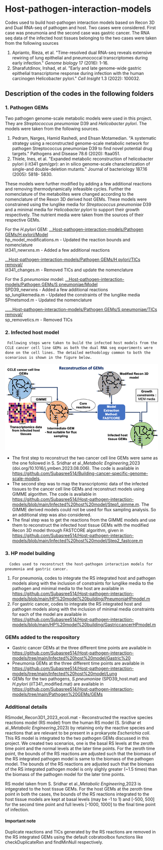 # Host-pathogen-interaction-models
Codes used to build host-pathogen interaction models based on Recon 3D and Dual RNA-seq of pathogen and host. Two cases were considered. First case was pneumonia and the second case was gastric cancer. The RNA seq data of the infected host tissues belonging to the two cases were taken from the following sources 
1. Aprianto, Rieza, et al. "Time-resolved dual RNA-seq reveals extensive rewiring of lung epithelial and pneumococcal transcriptomes during early infection." _Genome biology_ 17 (2016): 1-16.
2. Sharafutdinov, Irshad, et al. "Early and late genome-wide gastric epithelial transcriptome response during infection with the human carcinogen Helicobacter pylori." _Cell Insight_ 1.3 (2022): 100032.

## Description of the codes in the following folders
### 1. Pathogen GEMs
   Two pathogen genome-scale metabolic models were used in this project. They are _Streptococcus pneumoniae_ D39 and _Helicobacter pylori_. The models were taken from the following sources.
   1. Pedram, Narges, Hamid Rashedi, and Ehsan Motamedian. "A systematic strategy using a reconstructed genome-scale             metabolic network for pathogen Streptococcus pneumoniae D39 to find novel potential drug targets." Pathogens and           Disease 78.6 (2020): ftaa051.
   2. Thiele, Ines, et al. "Expanded metabolic reconstruction of helicobacter pylori (i it341 gsm/gpr): an in silico             genome-scale characterization of single-and double-deletion mutants." Journal of bacteriology 187.16 (2005): 5818-         5830.

   These models were further modified by adding a few additional reactions and removing thermodynamically infeasible cycles. Further the nomenclature of the metabolites were changed according to the nomenclature of the Rexon 3D derived host GEMs. These models were constrained using the lunglike media for _Streptococcus pneumoniae_ D39 and a minimal media for _Helicobacter pylori_ to support their growth respectively. The nutrient media were taken from the sources of their respective GEMs.
   
For the _H.pylori_ GEM: [...Host-pathogen-interaction-models/Pathogen GEMs/H pylori/Model](https://github.com/Subasree514/Host-pathogen-interaction-models/tree/main/Pathogen%20GEMs/H%20pylori/Model) <br>
hp_model_modifications.m - Updated the reaction bounds and nomenclature <br>
iit341_newrxns.m - Added a few additional reactions

[...Host-pathogen-interaction-models/Pathogen GEMs/H pylori/TICs removal/](https://github.com/Subasree514/Host-pathogen-interaction-models/tree/main/Pathogen%20GEMs/H%20pylori/TICs%20removal) <br>
iit341_changes.m - Removed TICs and update the nomenclature

For the _S.pneumoniae_ model: [...Host-pathogen-interaction-models/Pathogen GEMs/S pneumoniae/Model](https://github.com/Subasree514/Host-pathogen-interaction-models/tree/main/Pathogen%20GEMs/S%20pneumoniae/Model) <br>
SPD39_newrxns - Added a few additional reactions <br>
sp_lunglikemedia.m - Updated the constraints of the lunglike media <br>
SPmetsmod.m - Updated the nomenclature

[......Host-pathogen-interaction-models/Pathogen GEMs/S pneumoniae/TICs removal/](https://github.com/Subasree514/Host-pathogen-interaction-models/tree/main/Pathogen%20GEMs/S%20pneumoniae/TICs%20removal) <br>
sp_removetics.m - Removed TICs

### 2. Infected host model
     Following steps were taken to build the infected host models from the CCLE cancer cell line GEMs as both the dual RNA seq experiments were done on the cell lines. The detailed methodology common to both the scenarious is shown in the figure below.
   ![image-url](https://github.com/Subasree514/Host-pathogen-interaction-models/blob/main/hp.png)
- The first step to reconstruct the two cancer cell line GEMs were same as the one followed in S. Sridhar et al.,_Metabolic Engineering_,2023 (doi.org/10.1016/j.ymben.2023.08.006). The code is available in https://github.com/Subasree514/Building-cancer-specific-genome-scale-models.
- The second step was to map the transcriptomic data of the infected tissues to the cancer cell line GEMs and reconstruct models using GIMME algorithm. The code is available in https://github.com/Subasree514/Host-pathogen-interaction-models/blob/main/Infected%20host%20model/Step1_gimme.m. The GIMME derived models could not be used for flux sampling analysis. So an additional step was also considered. 
- The final step was to get the reactions from the GIMME models and use them to reconstruct the infected host tissue GEMs with the modified Recon 3D model through FASTCORE algorithm, given in https://github.com/Subasree514/Host-pathogen-interaction-models/blob/main/Infected%20host%20model/Step2_fastcore.m

### 3. HP model building
      Codes used to reconstruct the host-pathogen interaction models for pneumonia and gastric cancer.
   1. For pneumonia, codes to integrate the RS integrated host and pathogen models along with the inclusion of                   constraints for lunglike media to the pathogen and minimal media to the host are available in https://github.com/Subasree514/Host-pathogen-interaction-models/blob/main/HP%20model%20building/PneumoniaHPmodel.m
   2. For gastric cancer, codes to integrate the RS integrated host and pathogen models along with the inclusion of              minimal media constraints for each of the model are available in https://github.com/Subasree514/Host-pathogen-interaction-models/blob/main/HP%20model%20building/GastriccancerHPmodel.m

### GEMs added to the respository
- Gastric cancer GEMs at the three different time points are available in https://github.com/Subasree514/Host-pathogen-interaction-models/tree/main/Infected%20host%20model/Gastric%20
- Pneumonia GEMs at the three different time points are available in https://github.com/Subasree514/Host-pathogen-interaction-models/tree/main/Infected%20host%20model/Lung
- GEMs for the two pathogens, _S.pneumoniae_ (SPD39_host.mat) and _H.pylori_ (iIT341_modified.mat) are available in https://github.com/Subasree514/Host-pathogen-interaction-models/tree/main/Pathogen%20GEMs/GEMs
  
### Additional details
RSmodel_Recon3D1_2023_ecoli.mat - Reconstructed the reactive species reactions model (RS model) from the human RS model (S. Sridhar et al.,_Metabolic Engineering_,2023) by retaining only the reactive species and reactions that are relevant to be present in a prokaryote _Escherichia coli_. This RS model is integrated to the two pathogen GEMs discussed in this project. We created two scenarios, one is the basal RS levels at the zeroth time point and the normal levels at the later time points. For the zeroth time point, the bounds of the RS reactions are adjusted such that the biomass of the RS integrated pathogen model is same to the biomass of the pathogen model. The bounds of the RS reactions are adjusted such that the biomass of the RS integrated pathogen model is only slighly greater (~1.5 times) than the biomass of the pathogen model for the later time points. <br>

RS model taken from S. Sridhar et al.,_Metabolic Engineering_,2023 is intgegrated to the host tissue GEMs. For the host GEMs at the zeroth time point in both the cases, the bounds of the RS reactions integrated to the host tissue models are kept at basal levels (may be -1 to 1) and [-500, 500] for the second time point and full levels [-1000, 1000] to the final time point of infection.

#### Important note
Duplicate reactions and TICs generated by the RS reactions are removed in the RS integrated GEMs using the default cobratoolbox functions like checkDuplicateRxn and findMinNull respectively.
